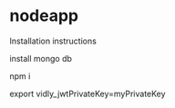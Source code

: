 # nodeapp

Installation instructions

install mongo db

npm i

export vidly_jwtPrivateKey=myPrivateKey
